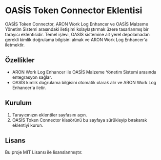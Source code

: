 # OASİS Token Connector Eklentisi

OASİS Token Connector, ARON Work Log Enhancer ve OASİS Malzeme Yönetim Sistemi arasındaki iletişimi kolaylaştırmak üzere tasarlanmış bir tarayıcı eklentisidir. Temel işlevi, OASİS sistemine ait yerel depolamadan gerekli kimlik doğrulama bilgisini almak ve ARON Work Log Enhancer'a iletmektir.


## Özellikler

- ARON Work Log Enhancer ile OASİS Malzeme Yönetim Sistemi arasında entegrasyon sağlar.
- OASİS kimlik doğrulama bilgisini otomatik olarak alır ve ARON Work Log Enhancer'a iletir.


## Kurulum

1. Tarayıcınızın eklentiler sayfasını açın.
2. OASIS Token Connector klasörünü bu sayfaya sürükleyip bırakarak eklentiyi kurun.


## Lisans

Bu proje MIT Lisansı ile lisanslanmıştır.
